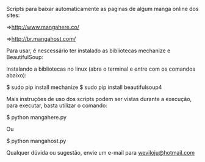 Scripts para baixar automaticamente as paginas de algum manga online dos sites:

=>http://www.mangahere.co/

=>http://br.mangahost.com/

Para usar, é nescessário ter instalado as bibliotecas mechanize e BeautifulSoup:

Instalando a bibliotecas no linux (abra o terminal e entre com os comandos abaixo):

$ sudo pip install mechanize
$ sudo pip install beautifulsoup4

Mais instruções de uso dos scripts podem ser vistas durante a execução, para executar, basta utilizar o comando:

$ python mangahere.py 

Ou

$ python mangahost.py

Qualquer dúvida ou sugestão, 
envie um e-mail para weviloju@hotmail.com

